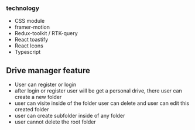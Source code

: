 
### technology

- CSS module
- framer-motion
- Redux-toolkit / RTK-query
- React toastify
- React Icons
- Typescript

## Drive manager feature

- User can register or login
- after login or register user will be get a personal drive, there user can create a new folder 
- user can visite inside of the folder user can delete and user can edit this created folder
- user can create subfolder inside of any folder
- user cannot delete the root folder
